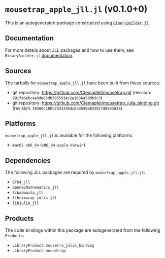 # `mousetrap_apple_jll.jl` (v0.1.0+0)

This is an autogenerated package constructed using [`BinaryBuilder.jl`](https://github.com/JuliaPackaging/BinaryBuilder.jl).

## Documentation

For more details about JLL packages and how to use them, see `BinaryBuilder.jl` [documentation](https://docs.binarybuilder.org/stable/jll/).

## Sources

The tarballs for `mousetrap_apple_jll.jl` have been built from these sources:

* git repository: https://github.com/Clemapfel/mousetrap.git (revision: `991fa6ebcaa8de85d03855934c2a1636a5dd69c3`)
* git repository: https://github.com/Clemapfel/mousetrap_julia_binding.git (revision: `38360c180b2333296dc0a3540b015017d0503d38`)

## Platforms

`mousetrap_apple_jll.jl` is available for the following platforms:

* `macOS x86_64` (`x86_64-apple-darwin`)

## Dependencies

The following JLL packages are required by `mousetrap_apple_jll.jl`:

* `GTK4_jll`
* `OpenGLMathematics_jll`
* `libadwaita_jll`
* `libcxxwrap_julia_jll`
* `libjulia_jll`

## Products

The code bindings within this package are autogenerated from the following `Products`:

* `LibraryProduct`: `mousetra_julia_binding`
* `LibraryProduct`: `mousetrap`
